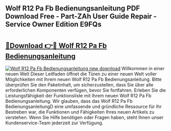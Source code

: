 ## Wolf R12 Pa Fb Bedienungsanleitung PDF Download Free - Part-ZAh User Guide Repair - Service Owner Edition E9FQs

# <h2><a href="http://df0pfs.blite.top/?on=Wolf+R12+Pa+Fb+Bedienungsanleitung">🔗Download 👉🔴 Wolf R12 Pa Fb Bedienungsanleitung</a></h2>

[![Wolf R12 Pa Fb Bedienungsanleitung new download](https://i.imgur.com/lujVjoI.png)](http://df0pfs.blite.top/?on=Wolf+R12+Pa+Fb+Bedienungsanleitung)
Willkommen in einer neuen Welt Dieser Leitfaden öffnet die Türen zu einer neuen Welt voller Möglichkeiten mit Ihrem neuen Wolf R12 Pa Fb Bedienungsanleitung. Bitte überprüfen Sie den Paketinhalt, um sicherzustellen, dass Sie über alle erforderlichen Komponenten verfügen, bevor Sie fortfahren. Erleben Sie die Leistungsfähigkeit der Funktionsliste mit Ihrem neuen Wolf R12 Pa Fb Bedienungsanleitung. Wir glauben, dass das Wolf R12 Pa Fb BedienungsanleitungD eine umfassende und gründliche Ressource für Ihr Bestreben war, die Funktionen und Fähigkeiten Ihres neuen Artikels zu verstehen. Wenn Sie Hilfe benötigen oder Fragen haben, steht Ihnen unser Kundenservice-Team jederzeit zur Verfügung.
